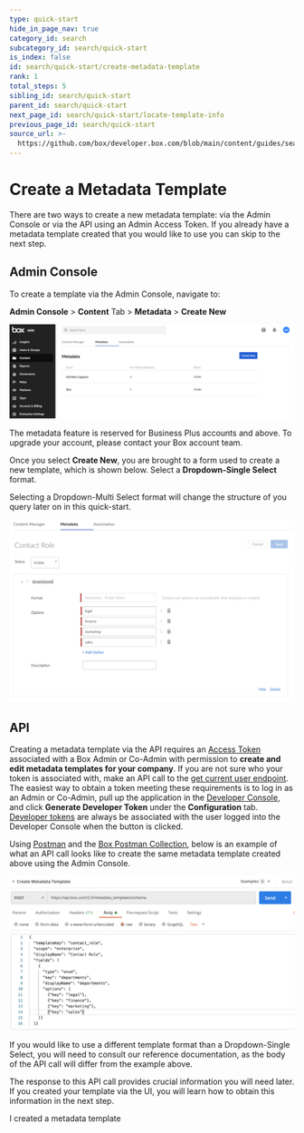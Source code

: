 ```yaml
---
type: quick-start
hide_in_page_nav: true
category_id: search
subcategory_id: search/quick-start
is_index: false
id: search/quick-start/create-metadata-template
rank: 1
total_steps: 5
sibling_id: search/quick-start
parent_id: search/quick-start
next_page_id: search/quick-start/locate-template-info
previous_page_id: search/quick-start
source_url: >-
  https://github.com/box/developer.box.com/blob/main/content/guides/search/quick-start/1-create-metadata-template.md
---
```

# Create a Metadata Template

There are two ways to create a new metadata template: via the Admin Console or
via the API using an Admin Access Token. If you already have a metadata template
created that you would like to use you can skip to the next step.

## Admin Console

To create a template via the Admin Console, navigate to:

**Admin Console** > **Content** Tab > **Metadata** > **Create New**

<ImageFrame center>

![Create Metadata Template](./images/create-template.png)

</ImageFrame>

<Message warning>

The metadata feature is reserved for Business Plus accounts and above. To
upgrade your account, please contact your Box account team.

</Message>

Once you select **Create New**, you are brought to a form used to create a new
template, which is shown below. Select a **Dropdown-Single Select** format.

<Message warning>

Selecting a Dropdown-Multi Select format will change the structure of you query
later on in this quick-start.

</Message>

<ImageFrame center>

![Metadata Template Form](./images/template-form.png)

</ImageFrame>

## API

Creating a metadata template via the API requires an [Access Token][at]
associated with a Box Admin or Co-Admin with permission to
**create and edit metadata templates for your company**. If you are not sure
who your token is associated with, make an API call to the 
[get current user endpoint][current-user]. The easiest way to obtain a token
meeting these requirements is to log in as an Admin or Co-Admin, pull up the
application in the [Developer Console][dc], and click 
**Generate Developer Token** under the **Configuration** tab. 
[Developer tokens][dt] are always be associated with the user logged into the
Developer Console when the button is clicked.

Using [Postman][postman] and the [Box Postman Collection][post-collab], below is
an example of what an API call looks like to create the same metadata template
created above using the Admin Console. 

<ImageFrame center>

![Create Template API Call](./images/create-call.png)

</ImageFrame>

<Message tip>

If you would like to use a different template format than a Dropdown-Single
Select, you will need to consult our reference documentation, as the body of the
API call will differ from the example above.

</Message>

The response to this API call provides crucial information you will need later.
If you created your template via the UI, you will learn how to obtain this
information in the next step.

<Next>

I created a metadata template

</Next>

[at]: g://authentication/tokens/
[current-user]: e://get-users-me/
[dc]: https://account.box.com/developers/console
[dt]: g://authentication/tokens/developer-tokens/
[postman]: https://postman.com/
[post-collab]: g://tooling/postman/